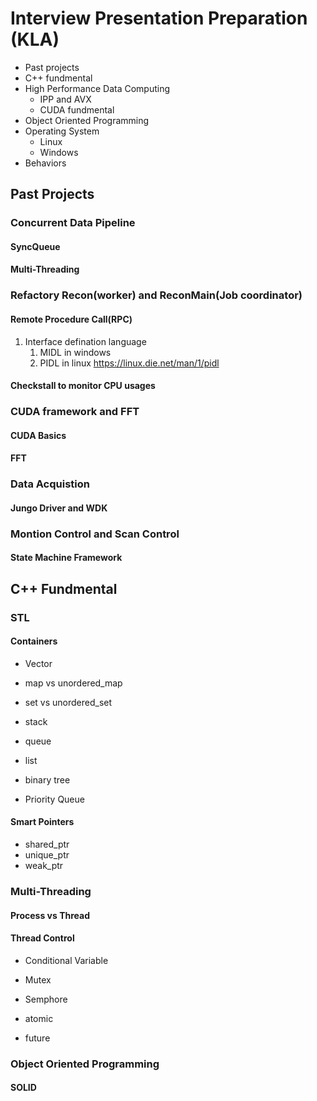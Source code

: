 # Interview Presentation Preparation (KLA)

* Past projects
* C++ fundmental
* High Performance Data Computing
    * IPP and AVX
    * CUDA fundmental
* Object Oriented Programming
* Operating System
    * Linux
    * Windows
* Behaviors

## Past Projects

### Concurrent Data Pipeline
#### SyncQueue
#### Multi-Threading



### Refactory Recon(worker) and ReconMain(Job coordinator) 
#### Remote Procedure Call(RPC)
1. Interface defination language
    1. MIDL in windows
    2. PIDL in linux https://linux.die.net/man/1/pidl

#### Checkstall to monitor CPU usages


### CUDA framework and FFT
#### CUDA Basics
#### FFT


### Data Acquistion 
#### Jungo Driver and WDK  


### Montion Control and Scan Control
#### State Machine Framework


## C++ Fundmental

### STL

#### Containers
* Vector

* map vs unordered_map

* set vs unordered_set

* stack

* queue

* list

* binary tree

* Priority Queue

#### Smart Pointers
* shared_ptr
* unique_ptr
* weak_ptr

### Multi-Threading

#### Process vs Thread

#### Thread Control
* Conditional Variable
* Mutex
* Semphore
* atomic

* future


### Object Oriented Programming
#### SOLID

